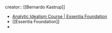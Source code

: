 creator:: [[Bernardo Kastrup]]
- [Analytic Idealism Course | Essentia Foundation](https://www.essentiafoundation.org/analytic-idealism-course/)
- [[Essentia Foundation]]
-